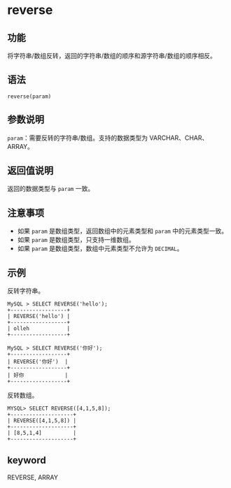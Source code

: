 # reverse

## 功能

将字符串/数组反转，返回的字符串/数组的顺序和源字符串/数组的顺序相反。

## 语法

`reverse(param)`

## 参数说明

`param`：需要反转的字符串/数组。支持的数据类型为 VARCHAR、CHAR、ARRAY。

## 返回值说明

返回的数据类型与 `param` 一致。

## 注意事项

* 如果 `param` 是数组类型，返回数组中的元素类型和 `param` 中的元素类型一致。
* 如果 `param` 是数组类型，只支持一维数组。
* 如果 `param` 是数组类型，数组中元素类型不允许为 `DECIMAL`。

## 示例

反转字符串。

```Plain Text
MySQL > SELECT REVERSE('hello');
+------------------+
| REVERSE('hello') |
+------------------+
| olleh            |
+------------------+

MySQL > SELECT REVERSE('你好');
+------------------+
| REVERSE('你好')  |
+------------------+
| 好你             |
+------------------+
```

反转数组。

```Plain Text
MYSQL> SELECT REVERSE([4,1,5,8]);
+--------------------+
| REVERSE([4,1,5,8]) |
+--------------------+
| [8,5,1,4]          |
+--------------------+
```

## keyword

REVERSE, ARRAY

